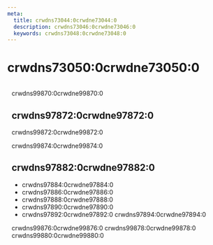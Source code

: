 ```yaml
---
meta:
  title: crwdns73044:0crwdne73044:0
  description: crwdns73046:0crwdne73046:0
  keywords: crwdns73048:0crwdne73048:0
---
```


# crwdns73050:0crwdne73050:0

<app-img src="https://cdn.vuetifyjs.com/images/affiliates/vuetify-tidelift.png" alt="Vuetify + Tidelift" width="250px" style="float: right; margin-left: 10px;" />

crwdns99870:0crwdne99870:0

<entry-ad />

## crwdns97872:0crwdne97872:0

crwdns99872:0crwdne99872:0

crwdns99874:0crwdne99874:0

<tidelift-buttons />

## crwdns97882:0crwdne97882:0

- crwdns97884:0crwdne97884:0
- crwdns97886:0crwdne97886:0
- crwdns97888:0crwdne97888:0
- crwdns97890:0crwdne97890:0
- crwdns97892:0crwdne97892:0 crwdns97894:0crwdne97894:0

crwdns99876:0crwdne99876:0 crwdns99878:0crwdne99878:0 crwdns99880:0crwdne99880:0

<tidelift-buttons />

<backmatter />
